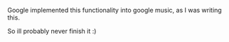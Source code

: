Google implemented this functionality into google music, as I was writing this. 

So ill probably never finish it :)

